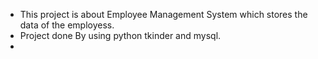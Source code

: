 * This project is about Employee Management System which stores the data of the employess.
* Project done By using python tkinder and mysql.
*  
